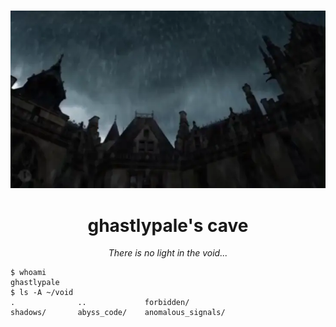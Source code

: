<h1 align="center"></h1>

<p align="center">
    <img src="www.webp" alt="void">
</p>

<h1 align="center"></h1>
<h1 align="center">ghastlypale's cave</h1>

<p align="center"><i>There is no light in the void...</i></p>

```console
$ whoami
ghastlypale
$ ls -A ~/void
.              ..             forbidden/
shadows/       abyss_code/    anomalous_signals/
```
<h1 align="center"></h1>
